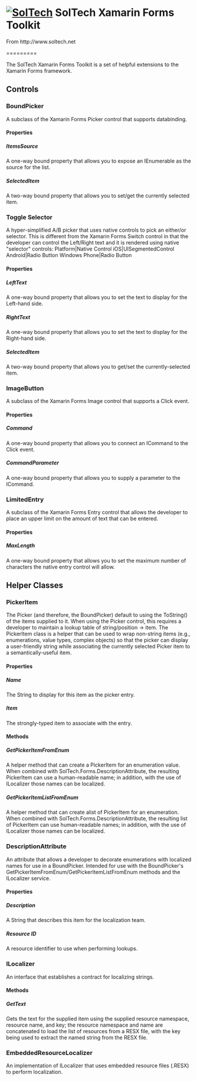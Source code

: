 <div><h1><a href="http://www.soltech.net"><img alt="SolTech" src="http://www.soltech.net/images/logo.png"></a>
SolTech Xamarin Forms Toolkit</h1></div>
<p>From http://www.soltech.net</p>
=========

The SolTech Xamarin Forms Toolkit is a set of helpful extensions to the Xamarin Forms framework.

## Controls
### BoundPicker
A subclass of the Xamarin Forms Picker control that supports databinding.

#### Properties
##### ItemsSource
A one-way bound property that allows you to expose an IEnumerable as the source for the list.

##### SelectedItem
A two-way bound property that allows you to set/get the currently selected item.

### Toggle Selector
A hyper-simplified A/B picker that uses native controls to pick an either/or selector. This is different from the Xamarin Forms Switch control in that the developer can control the Left/Right text and it is rendered using native "selector" controls:
Platform|Native Control
iOS|UISegmentedControl
Android|Radio Button
Windows Phone|Radio Button

#### Properties
##### LeftText
A one-way bound property that allows you to set the text to display for the Left-hand side.

##### RightText
A one-way bound property that allows you to set the text to display for the Right-hand side.

##### SelectedItem
A two-way bound property that allows you to get/set the currently-selected item.

### ImageButton
A subclass of the Xamarin Forms Image control that supports a Click event.

#### Properties
##### Command
A one-way bound property that allows you to connect an ICommand to the Click event.

##### CommandParameter
A one-way bound property that allows you to supply a parameter to the ICommand.

### LimitedEntry
A subclass of the Xamarin Forms Entry control that allows the developer to place an upper limit on the amount of text that can be entered.

#### Properties
##### MaxLength
A one-way bound property that allows you to set the maximum number of characters the native entry control will allow.

## Helper Classes
### PickerItem<T>
The Picker (and therefore, the BoundPicker) default to using the ToString() of the items supplied to it. When using the Picker control, this requires a developer to maintain a lookup table of string/position -> item. The PickerItem<T> class is a helper that can be used to wrap non-string items (e.g., enumerations, value types, complex objects) so that the picker can display a user-friendly string while associating the currently selected Picker item to a semantically-useful item.

#### Properties
##### Name
The String to display for this item as the picker entry.

##### Item
The strongly-typed item to associate with the entry.

#### Methods

##### GetPickerItemFromEnum
A helper method that can create a PickerItem<T> for an enumeration value. When combined with SolTech.Forms.DescriptionAttribute, the resulting PickerItem<T> can use a human-readable name; in addition, with the use of ILocalizer those names can be localized.

##### GetPickerItemListFromEnum
A helper method that can create alist of PickerItem<T> for an enumeration. When combined with SolTech.Forms.DescriptionAttribute, the resulting list of PickerItem<T> can use human-readable names; in addition, with the use of ILocalizer those names can be localized.

### DescriptionAttribute
An attribute that allows a developer to decorate enumerations with localized names for use in a BoundPicker. Intended for use with the BoundPicker's GetPickerItemFromEnum/GetPickerItemListFromEnum methods and the ILocalizer service.

#### Properties
##### Description
A String that describes this item for the localization team.

##### Resource ID
A resource identifier to use when performing lookups.

### ILocalizer
An interface that establishes a contract for localizing strings.

#### Methods
##### GetText
Gets the text for the supplied item using the supplied resource namespace, resource name, and key; the resource namespace and name are concatenated to load the list of resources from a RESX file, with the key being used to extract the named string from the RESX file.

### EmbeddedResourceLocalizer
An implementation of ILocalizer that uses embedded resource files (.RESX) to perform localization.

